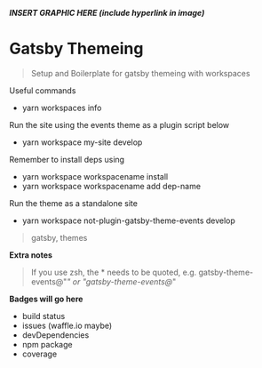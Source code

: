 <!-- <a href="http://fvcproductions.com"><img src="https://avatars1.githubusercontent.com/u/4284691?v=3&s=200" title="FVCproductions" alt="FVCproductions"></a> -->

<!-- [![FVCproductions](https://avatars1.githubusercontent.com/u/4284691?v=3&s=200)](http://fvcproductions.com) -->

***INSERT GRAPHIC HERE (include hyperlink in image)***

# Gatsby Themeing

> Setup and Boilerplate for gatsby themeing with workspaces

Useful commands
- yarn workspaces info

Run the site using the events theme as a plugin script below
- yarn workspace my-site develop

Remember to install deps using 
- yarn workspace workspacename install
- yarn workspace workspacename add dep-name

Run the theme as a standalone site
- yarn workspace not-plugin-gatsby-theme-events develop

> gatsby, themes

**Extra notes**

>  If you use zsh, the * needs to be quoted, e.g. gatsby-theme-events@"*" or "gatsby-theme-events@*"

**Badges will go here**

- build status
- issues (waffle.io maybe)
- devDependencies
- npm package
- coverage
